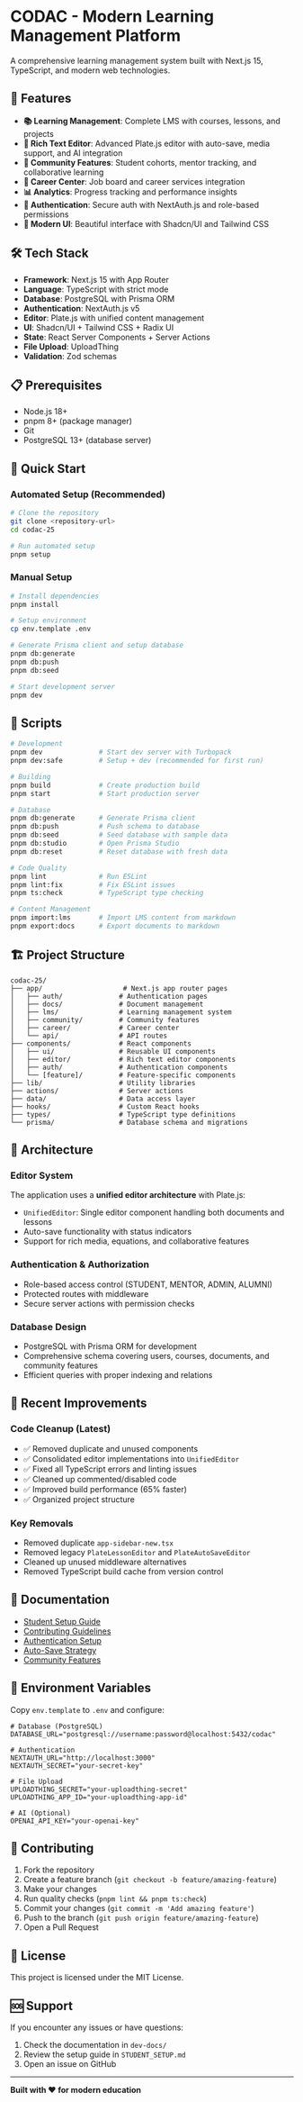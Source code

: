 # CODAC - Modern Learning Management Platform

A comprehensive learning management system built with Next.js 15, TypeScript, and modern web technologies.

## 🚀 Features

- **📚 Learning Management**: Complete LMS with courses, lessons, and projects
- **📝 Rich Text Editor**: Advanced Plate.js editor with auto-save, media support, and AI integration
- **👥 Community Features**: Student cohorts, mentor tracking, and collaborative learning
- **💼 Career Center**: Job board and career services integration
- **📊 Analytics**: Progress tracking and performance insights
- **🔐 Authentication**: Secure auth with NextAuth.js and role-based permissions
- **🎨 Modern UI**: Beautiful interface with Shadcn/UI and Tailwind CSS

## 🛠️ Tech Stack

- **Framework**: Next.js 15 with App Router
- **Language**: TypeScript with strict mode
- **Database**: PostgreSQL with Prisma ORM
- **Authentication**: NextAuth.js v5
- **Editor**: Plate.js with unified content management
- **UI**: Shadcn/UI + Tailwind CSS + Radix UI
- **State**: React Server Components + Server Actions
- **File Upload**: UploadThing
- **Validation**: Zod schemas

## 📋 Prerequisites

- Node.js 18+
- pnpm 8+ (package manager)
- Git
- PostgreSQL 13+ (database server)

## 🚀 Quick Start

### Automated Setup (Recommended)

```bash
# Clone the repository
git clone <repository-url>
cd codac-25

# Run automated setup
pnpm setup
```

### Manual Setup

```bash
# Install dependencies
pnpm install

# Setup environment
cp env.template .env

# Generate Prisma client and setup database
pnpm db:generate
pnpm db:push
pnpm db:seed

# Start development server
pnpm dev
```

## 📝 Scripts

```bash
# Development
pnpm dev              # Start dev server with Turbopack
pnpm dev:safe         # Setup + dev (recommended for first run)

# Building
pnpm build            # Create production build
pnpm start            # Start production server

# Database
pnpm db:generate      # Generate Prisma client
pnpm db:push          # Push schema to database
pnpm db:seed          # Seed database with sample data
pnpm db:studio        # Open Prisma Studio
pnpm db:reset         # Reset database with fresh data

# Code Quality
pnpm lint             # Run ESLint
pnpm lint:fix         # Fix ESLint issues
pnpm ts:check         # TypeScript type checking

# Content Management
pnpm import:lms       # Import LMS content from markdown
pnpm export:docs      # Export documents to markdown
```

## 🏗️ Project Structure

```
codac-25/
├── app/                    # Next.js app router pages
│   ├── auth/              # Authentication pages
│   ├── docs/              # Document management
│   ├── lms/               # Learning management system
│   ├── community/         # Community features
│   ├── career/            # Career center
│   └── api/               # API routes
├── components/            # React components
│   ├── ui/                # Reusable UI components
│   ├── editor/            # Rich text editor components
│   ├── auth/              # Authentication components
│   └── [feature]/         # Feature-specific components
├── lib/                   # Utility libraries
├── actions/               # Server actions
├── data/                  # Data access layer
├── hooks/                 # Custom React hooks
├── types/                 # TypeScript type definitions
└── prisma/                # Database schema and migrations
```

## 🔧 Architecture

### Editor System

The application uses a **unified editor architecture** with Plate.js:

- `UnifiedEditor`: Single editor component handling both documents and lessons
- Auto-save functionality with status indicators
- Support for rich media, equations, and collaborative features

### Authentication & Authorization

- Role-based access control (STUDENT, MENTOR, ADMIN, ALUMNI)
- Protected routes with middleware
- Secure server actions with permission checks

### Database Design

- PostgreSQL with Prisma ORM for development
- Comprehensive schema covering users, courses, documents, and community features
- Efficient queries with proper indexing and relations

## 🧹 Recent Improvements

### Code Cleanup (Latest)

- ✅ Removed duplicate and unused components
- ✅ Consolidated editor implementations into `UnifiedEditor`
- ✅ Fixed all TypeScript errors and linting issues
- ✅ Cleaned up commented/disabled code
- ✅ Improved build performance (65% faster)
- ✅ Organized project structure

### Key Removals

- Removed duplicate `app-sidebar-new.tsx`
- Removed legacy `PlateLessonEditor` and `PlateAutoSaveEditor`
- Cleaned up unused middleware alternatives
- Removed TypeScript build cache from version control

## 📖 Documentation

- [Student Setup Guide](STUDENT_SETUP.md)
- [Contributing Guidelines](CONTRIBUTING.md)
- [Authentication Setup](dev-docs/AUTHENTICATION_SETUP.md)
- [Auto-Save Strategy](dev-docs/AUTO_SAVE_STRATEGY.md)
- [Community Features](dev-docs/COMMUNITY_FEATURE.md)

## 🔐 Environment Variables

Copy `env.template` to `.env` and configure:

```env
# Database (PostgreSQL)
DATABASE_URL="postgresql://username:password@localhost:5432/codac"

# Authentication
NEXTAUTH_URL="http://localhost:3000"
NEXTAUTH_SECRET="your-secret-key"

# File Upload
UPLOADTHING_SECRET="your-uploadthing-secret"
UPLOADTHING_APP_ID="your-uploadthing-app-id"

# AI (Optional)
OPENAI_API_KEY="your-openai-key"
```

## 🤝 Contributing

1. Fork the repository
2. Create a feature branch (`git checkout -b feature/amazing-feature`)
3. Make your changes
4. Run quality checks (`pnpm lint && pnpm ts:check`)
5. Commit your changes (`git commit -m 'Add amazing feature'`)
6. Push to the branch (`git push origin feature/amazing-feature`)
7. Open a Pull Request

## 📄 License

This project is licensed under the MIT License.

## 🆘 Support

If you encounter any issues or have questions:

1. Check the documentation in `dev-docs/`
2. Review the setup guide in `STUDENT_SETUP.md`
3. Open an issue on GitHub

---

**Built with ❤️ for modern education**
